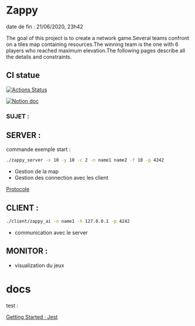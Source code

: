 # Zappy

date de fin : 21/06/2020, 23h42

The goal of this project is to create a network game.Several teams confront on a tiles map containing resources.The winning team is the one with 6 players who reached maximum elevation.The following pages describe all the details and constraints.

## CI statue

[![Actions Status](https://github.com/cchalop1/PSU_zappy_2019/workflows/ci-zappy/badge.svg)](https://github.com/cchalop1/PSU_zappy_2019/workflows/ci-zappy/badge.svg)

[![Notion doc](https://www.notion.so/Zappy-501f7f607f26431c873121570122d320)](https://www.notion.so/Zappy-501f7f607f26431c873121570122d320)

### SUJET :

[](https://intra.epitech.eu/module/2019/B-YEP-410/PAR-4-1/acti-382138/project/file/B-PSU-403_zappy.pdf)

## SERVER :

commande exemple start :

```bash
./zappy_server -x 10 -y 10 -c 2 -n name1 name2 -f 10 -p 4242
```

- Gestion de la map
- Gestion des connection avec les client

[Protocole](Zappy%20501f7f607f26431c873121570122d320/Protocole%204f9653e95d3a4f33b40b6ea4e30cff56.md)

## CLIENT :

```bash
./client/zappy_ai -n name1 -h 127.0.0.1 -p 4242
```

- communication avec le server

## MONITOR :

- visualization du jeux

# docs

test :

[Getting Started · Jest](https://jestjs.io/docs/en/getting-started.html)